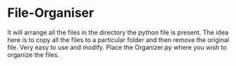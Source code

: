 # File-Organiser
It will arrange all the files in the directory the python file is present. The idea here is to copy all the files to a particular folder and then remove the original file.
Very easy to use and modify.
Place the Organizer.py where you wish to organize the files.
